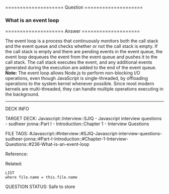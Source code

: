 ==================== Question ====================  

### What is an event loop  

==================== Answer ====================  

The event loop is a process that continuously monitors both the call stack and
the event queue and checks whether or not the call stack is empty. If the call
stack is empty and there are pending events in the event queue, the event loop
dequeues the event from the event queue and pushes it to the call stack. The
call stack executes the event, and any additional events generated during the
execution are added to the end of the event queue.  
**Note:** The event loop allows Node.js to perform non-blocking I/O operations,
even though JavaScript is single-threaded, by offloading operations to the
system kernel whenever possible. Since most modern kernels are multi-threaded,
they can handle multiple operations executing in the background.

---

DECK INFO

TARGET DECK: Javascript::Interview::SJIQ - Javascript interview questions -
sudheer jonna::Part I - Introduction::Chapter 1 - Interview Questions

FILE TAGS:
#Javascript::#Interview::#SJIQ-Javascript-interview-questions-sudheer-jonna::#Part-I-Introduction::#Chapter-1-Interview-Questions::#236-What-is-an-event-loop

Reference:

Related:

```dataview
LIST
where file.name = this.file.name
```

QUESTION STATUS: Safe to store
